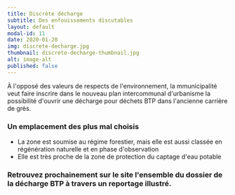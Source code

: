 ```yaml
---
title: Discrète décharge
subtitle: Des enfouissements discutables
layout: default
modal-id: 11
date: 2020-01-20
img: discrete-decharge.jpg
thumbnail: discrete-decharge-thumbnail.jpg
alt: image-alt
published: false
---
```


À l'opposé des valeurs de respects de l'environnement, la mmunicipalité veut faire inscrire dans le nouveau plan intercommunal d'urbanisme la possibilité d'ouvrir une décharge pour déchets BTP dans l'ancienne carrière de grès.

### Un emplacement des plus mal choisis

* La zone est soumise au régime forestier, mais elle est aussi classée en régénération naturelle et en phase d'observation
* Elle est très proche de la zone de protection du captage d'eau potable


### Retrouvez prochainement sur le site l'ensemble du dossier de la décharge BTP à travers un reportage illustré. ###